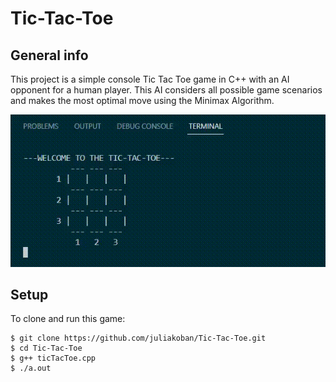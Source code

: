 # Tic-Tac-Toe

## General info
This project is a simple console Tic Tac Toe game in C++ with an AI opponent for a human player.
This AI considers all possible game scenarios and makes the most optimal move using the Minimax Algorithm.

![](tictactoe.gif)

## Setup
To clone and run this game:
```
$ git clone https://github.com/juliakoban/Tic-Tac-Toe.git
$ cd Tic-Tac-Toe
$ g++ ticTacToe.cpp
$ ./a.out

```
